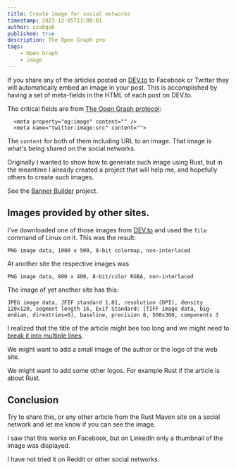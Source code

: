 ```yaml
---
title: Create image for social networks
timestamp: 2023-12-05T11:00:01
author: szabgab
published: true
description: The Open Graph pro
tags:
    - Open Graph
    - image
---
```


If you share any of the articles posted on [DEV.to](https://dev.to/) to Facebook or Twitter they will automatically embed an image in your post.
This is accomplished by having a set of meta-fields in the HTML of each post on DEV.to.

The critical fields are from [The Open Graph protocol](https://ogp.me/):

```
  <meta property="og:image" content="" />
  <meta name="twitter:image:src" content="">
```

The `content` for both of them including URL to an image. That image is what's being shared on the social networks.

Originally I wanted to show how to generate such image using Rust, but in the meantime I already created a project that
will help me, and hopefully others to create such images.

See the [Banner Builder](https://banner-builder.code-maven.com/) project.

## Images provided by other sites.

I've downloaded one of those images from [DEV.to](https://dev.to/) and used the `file` command of Linux on it. This was the result:

```
PNG image data, 1000 x 500, 8-bit colormap, non-interlaced
```

At another site the respective images was

```
PNG image data, 800 x 400, 8-bit/color RGBA, non-interlaced
```

The image of yet another site has this:

```
JPEG image data, JFIF standard 1.01, resolution (DPI), density 120x120, segment length 16, Exif Standard: [TIFF image data, big-endian, direntries=0], baseline, precision 8, 500x300, components 3
```

I realized that the title of the article might bee too long and we might need to [break it into multiple lines](/wrap-text).

We might want to add a small image of the author or the logo of the web site.

We might want to add some other logos. For example Rust if the article is about Rust.


## Conclusion

Try to share this, or any other article from the Rust Maven site on a social network and let me know if you can see the image.

I saw that this works on Facebook, but on LinkedIn only a thumbnail of the image was displayed.

I have not tried it on Reddit or other social networks.


